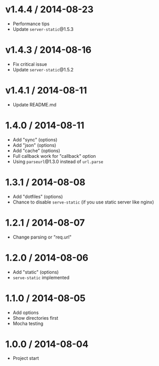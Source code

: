 v1.4.4 / 2014-08-23
==================

  * Performance tips
  * Update `server-static`@1.5.3

v1.4.3 / 2014-08-16
==================

  * Fix critical issue
  * Update `server-static`@1.5.2

v1.4.1 / 2014-08-11
==================

  * Update README.md

1.4.0 / 2014-08-11
==================

  * Add "sync" (options)
  * Add "json" (options)
  * Add "cache" (options)
  * Full callback work for "callback" option
  * Using `parseurl`@1.3.0 instead of `url.parse`

1.3.1 / 2014-08-08
==================

  * Add "dotfiles" (options)
  * Chance to disable `serve-static` (if you use static server like nginx)

1.2.1 / 2014-08-07
==================

  * Change parsing or "req.url"

1.2.0 / 2014-08-06
==================

  * Add "static" (options)
  * `serve-static` implemented

1.1.0 / 2014-08-05
==================

  * Add options
  * Show directories first
  * Mocha testing

1.0.0 / 2014-08-04
==================

  * Project start
